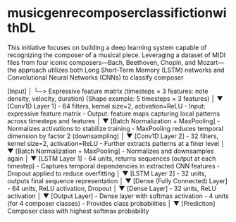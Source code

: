 # musicgenrecomposerclassifictionwithDL
This initiative focuses on building a deep learning system capable of recognizing the composer of a musical piece. Leveraging a dataset of MIDI files from four iconic composers—Bach, Beethoven, Chopin, and Mozart—the approach utilizes both Long Short-Term Memory (LSTM) networks and Convolutional Neural Networks (CNNs) to classify composer 

[Input] 
     │
     └─> Expressive feature matrix (timesteps × 3 features: note density, velocity, duration)
          (Shape example: 5 timesteps × 3 features)
     │
     ▼
[Conv1D Layer 1]
     - 64 filters, kernel size=2, activation=ReLU
     - Input: expressive feature matrix
     - Output: feature maps capturing local patterns across timesteps and features
     │
     ▼
[Batch Normalization + MaxPooling]
     - Normalizes activations to stabilize training
     - MaxPooling reduces temporal dimension by factor 2 (downsampling)
     │
     ▼
[Conv1D Layer 2]
     - 32 filters, kernel size=2, activation=ReLU
     - Further extracts patterns at a finer level
     │
     ▼
[Batch Normalization + MaxPooling]
     - Normalizes and downsamples again
     │
     ▼
[LSTM Layer 1]
     - 64 units, returns sequences (output at each timestep)
     - Captures temporal dependencies in extracted CNN features
     - Dropout applied to reduce overfitting
     │
     ▼
[LSTM Layer 2]
     - 32 units, outputs final sequence representation
     │
     ▼
[Dense (Fully Connected) Layer]
     - 64 units, ReLU activation, Dropout
     │
     ▼
[Dense Layer]
     - 32 units, ReLU activation
     │
     ▼
[Output Layer]
     - Dense layer with softmax activation
     - 4 units (for 4 composer classes)
     - Provides class probabilities
     │
     ▼
[Prediction] Composer class with highest softmax probability

